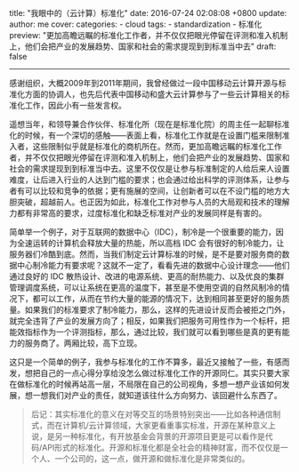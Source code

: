 title: "我眼中的（云计算）标准化"
date: 2016-07-24 02:08:08 +0800
update:
author: me
cover:
categories:
    - cloud
tags:
    - standardization
    - 标准化
preview: "更加高瞻远瞩的标准化工作者，并不仅仅把眼光停留在评测和准入机制上，他们会把产业的发展趋势、国家和社会的需求提现到到标准当中去"
draft: false

---

感谢组织，大概2009年到2011年期间，我曾经做过一段中国移动云计算开源与标准化方面的协调人，也先后代表中国移动和盛大云计算参与了一些云计算相关的标准化工作，因此小有一些发言权。

遥想当年，和领导兼合作伙伴、标准化所（现在是标准化院）的周主任一起聊标准化的时候，有一个深切的感触——表面上看，标准化工作就是在设置门槛来限制准入者，这些限制似乎就是标准化的商机所在。然而，更加高瞻远瞩的标准化工作者，并不仅仅把眼光停留在评测和准入机制上，他们会把产业的发展趋势、国家和社会的需求提现到到标准当中去。这里不仅仅是让参与标准制定的人给后来人设置难度，让后进入行业的人达到门槛的要求；也会通过给出科学的评测体系，让参与者有可以比较和竞争的依据；更有施展的空间，让创新者可以在不设门槛的地方大胆突破，超越前人。也正因为如此，标准化工作对参与人员的大局观和技术的理解力都有非常高的要求，过度标准化和缺乏标准对产业的发展同样是有害的。

简单举一个例子，对于互联网的数据中心（IDC），制冷是一个很重要的能力，因为全速运转的计算机会释放大量的热能，所以高档 IDC 会有很好的制冷能力，让服务器们冷酷到底。然而，当我们制定云计算标准的时候，是不是要对服务商的数据中心制冷能力有要求呢？这就不一定了，看看先进的数据中心设计理念——他们通过良好的 IDC 散热设计、改进的电源系统、更高的耐热能力、以及优良的集群管理调度系统，可以让系统在更高的温度下，甚至是不使用空调的自然风制冷的情况下，都可以工作，从而在节约大量的能源的情况下，达到相同甚至更好的服务质量。如果我们的标准要求了制冷能力，那么，这样的先进设计反而会被拒之门外，就完全违背了产业的发展方向了；相反，如果我们把服务可用性作为一个标杆，把能效指标作为一个评测指标，那么，通过比较，我们就可以看到哪些是真的更有能力的服务商了。两厢比较，高下立现。

这只是一个简单的例子，我参与标准化的工作不算多，最近又接触了一些，有感而发，想把自己的一点心得分享给没怎么做过标准化工作的开源同仁。其实只要大家在做标准化的时候再站高一层，不局限在自己的公司视角，多想一想产业该如何发展，想一想我们对产业的责任，就知道该往什么方向努力、该回避什么东西了。

> 后记：其实标准化的意义在对等交互的场景特别突出——比如各种通信制式，而在计算机/云计算领域，大家更看重事实标准，开源在某种意义上说，是另一种标准化，有开放基金会背景的开源项目更是可以看作是代码/API形式的标准化。开源和标准化都是全社会的精神财富，而不仅仅是一个人、一个公司的，这一点，做开源和做标准化是非常类似的。
